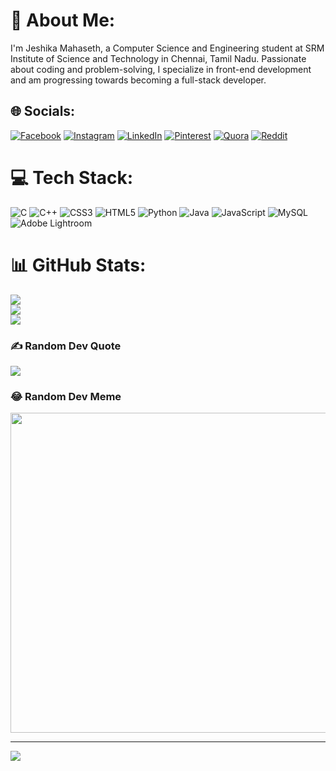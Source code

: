 # 💫 About Me:
I'm Jeshika Mahaseth, a Computer Science and Engineering student at SRM Institute of Science and Technology in Chennai, Tamil Nadu. Passionate about coding and problem-solving, I specialize in front-end development and am progressing towards becoming a full-stack developer.


## 🌐 Socials:
[![Facebook](https://img.shields.io/badge/Facebook-%231877F2.svg?logo=Facebook&logoColor=white)](https://www.facebook.com/sahil.punk.33) [![Instagram](https://img.shields.io/badge/Instagram-%23E4405F.svg?logo=Instagram&logoColor=white)](https://instagram.com/itz.saahil) [![LinkedIn](https://img.shields.io/badge/LinkedIn-%230077B5.svg?logo=linkedin&logoColor=white)](https://linkedin.com/in/sahil-08957a236) [![Pinterest](https://img.shields.io/badge/Pinterest-%23E60023.svg?logo=Pinterest&logoColor=white)](https://pinterest.com/Official_punk) [![Quora](https://img.shields.io/badge/Quora-%23B92B27.svg?logo=Quora&logoColor=white)](https://quora.com/profile/SAHIL ) [![Reddit](https://img.shields.io/badge/Reddit-%23FF4500.svg?logo=Reddit&logoColor=white)](https://reddit.com/user/itz_saahil) 

# 💻 Tech Stack:
![C](https://img.shields.io/badge/c-%2300599C.svg?style=plastic&logo=c&logoColor=white) ![C++](https://img.shields.io/badge/c++-%2300599C.svg?style=plastic&logo=c%2B%2B&logoColor=white) ![CSS3](https://img.shields.io/badge/css3-%231572B6.svg?style=plastic&logo=css3&logoColor=white) ![HTML5](https://img.shields.io/badge/html5-%23E34F26.svg?style=plastic&logo=html5&logoColor=white) ![Python](https://img.shields.io/badge/python-3670A0?style=plastic&logo=python&logoColor=ffdd54) ![Java](https://img.shields.io/badge/java-%23ED8B00.svg?style=plastic&logo=java&logoColor=white) ![JavaScript](https://img.shields.io/badge/javascript-%23323330.svg?style=plastic&logo=javascript&logoColor=%23F7DF1E) ![MySQL](https://img.shields.io/badge/mysql-%2300f.svg?style=plastic&logo=mysql&logoColor=white) ![Adobe Lightroom](https://img.shields.io/badge/Adobe%20Lightroom-31A8FF.svg?style=plastic&logo=Adobe%20Lightroom&logoColor=white)
# 📊 GitHub Stats:
![](https://github-readme-stats.vercel.app/api?username=qxznt&theme=radical&hide_border=false&include_all_commits=false&count_private=false)<br/>
![](https://github-readme-streak-stats.herokuapp.com/?user=qxznt&theme=radical&hide_border=false)<br/>
![](https://github-readme-stats.vercel.app/api/top-langs/?username=qxznt&theme=radical&hide_border=false&include_all_commits=false&count_private=false&layout=compact)

### ✍️ Random Dev Quote
![](https://quotes-github-readme.vercel.app/api?type=vetical&theme=radical)

### 😂 Random Dev Meme
<img src="https://random-memer.herokuapp.com/" width="512px"/>

---
[![](https://visitcount.itsvg.in/api?id=qxznt&icon=0&color=4)](https://visitcount.itsvg.in)
